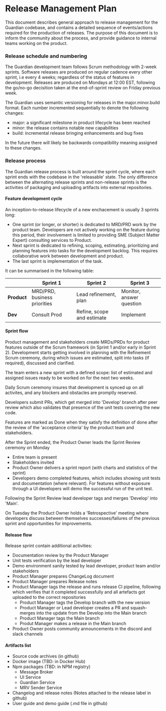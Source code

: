 # Release Management Plan
This document describes general approach to release management for the Guardian codebase, and contains a detailed sequence of events/actions required for the production of releases. The purpose of this document is to inform the community about the process, and provide guidance to internal teams working on the product.

### Release schedule and numbering

The Guardian development team follows Scrum methodology with 2-week sprints. Software releases are produced on regular cadence every other sprint, i.e every 4 weeks; regardless of the status of features in development. Releases are produced on Mondays at 12:00 EST, following the go/no-go decisition taken at the end-of-sprint review on Friday previous week.

The Guardian uses semantic versioning for releases in the major.minor.build format. Each number incremented sequentially to denote the following changes:
- major: a significant milestone in product lifecycle has been reached
- minor: the release contains notable new capabilities
- build: incremental release bringing enhancements and bug fixes

In the future there will likely be backwards compatibility meaning assigned to these changes.

### Release process
The Guardian release process is built around the sprint cycle, where each sprint ends with the codebase in the 'releasable' state. The only difference between the alternating release sprints and non-release sprints is the activities of packaging and uploading artifacts into external repositories.

#### Feature development cycle
An inception-to-release lifecycle of a new enchacement is usually 3 sprints long:
- One sprint (or longer, or shorter) is dedicated to MRD/PRD work by the product team. Developers are not actively working on the feature during this period, their involvement is limited to providing SME (Subject Matter Expert) consulting services to Product.
- Next sprint is dedicated to refining, scoping, estimating, prioritizing and planning features into tasks for the development backlog. This requires collaborative work between development and product.
- The last sprint is implementation of the task.

It can be summarised in the following table:

|          | Sprint 1 | Sprint 2 | Sprint 3 |
| -------- | -------- | -------- | -------- |
| **Product**  | MRD/PRD, business priorities    | Lead refinement, plan    | Monitor, answer question     |
| **Dev**      | Consult Prod   | Refine, scope and estimate     | Implement     |

#### Sprint flow
Product management and stakeholders create MRDs/PRDs for product features outside of the Scrum framework (in Sprint 1 and/or early in Sprint 2). Development starts getting involved in planning with the Refinement Scrum ceremony, during which issues are estimated, split into tasks (if required), discussed and clarified.

The team enters a new sprint with a defined scope: list of estimated and assigned issues ready to be worked on for the next two weeks. 

Daily Scrum ceremony insures that development is synced up on all activites, and any blockers and obstacles are promptly reserved.

Developers submit PRs, which get merged into 'Develop' branch after peer review which also validates that presence of the unit tests covering the new code.

Features are marked as Done when they satisfy the definition of done after the review of the 'acceptance criteria' by the product team and stakeholders.

After the Sprint ended, the Product Owner leads the Sprint Review ceremony on Monday
- Entire team is present
- Stakeholders invited
- Product Owner delivers a sprint report (with charts and statistics of the sprint)
- Developers demo completed features, which includes showing unit tests and documentation (where relevant). For features without exposure through a UI developers will demo the successful run of the unit test.

Following the Sprint Review lead developer tags and merges 'Develop' into 'Main'.

On Tuesday the Product Owner holds a 'Retrospective' meeting where developers discuss between themselves successes/failures of the previous sprint and opportunities for improvements.

#### Release flow

Release sprint contain additional activities:
- Documentation review by the Product Manager
- Unit tests verification by the lead developer
- Demo environment sanity tested by lead developer, product team and/or stakeholders
- Product Manager prepares ChangeLog document
- Product Manager prepares Release notes
- Product Manager tags the release and runs release CI pipeline, following which verifies that it completed successfully and all artefacts got uploaded to the correct repositories
  - Product Manager tags the Develop branch with the new version
  - Product Manager or Lead developer creates a PR and squash-merges into the update from the Develop into the Main branch
  - Product Manager tags the Main branch
  - Produt Manager makes a release in the Main branch
- Product Owner posts community announcements in the discord and slack channels


#### Artifacts list

- Source code archives (in github)
- Docker image (TBD: in Docker Hub)
- Npm packages (TBD: in NPM registry) 
  - Message Broker
  - UI Service
  - Guardian Service
  - MRV Sender Service
- Changelog and release notes (Notes attached to the release label in github)
- User guide and demo guide (.md file in github)



